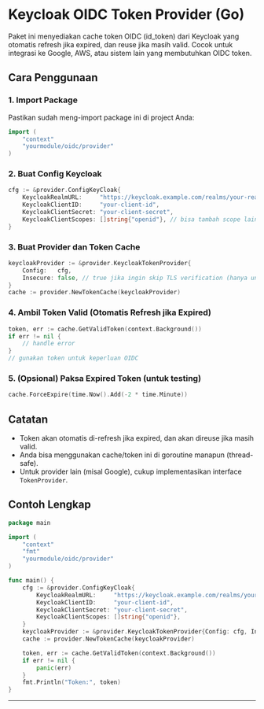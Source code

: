 # Keycloak OIDC Token Provider (Go)

Paket ini menyediakan cache token OIDC (id_token) dari Keycloak yang otomatis refresh jika expired, dan reuse jika masih valid. Cocok untuk integrasi ke Google, AWS, atau sistem lain yang membutuhkan OIDC token.

## Cara Penggunaan

### 1. Import Package
Pastikan sudah meng-import package ini di project Anda:
```go
import (
    "context"
    "yourmodule/oidc/provider"
)
```

### 2. Buat Config Keycloak
```go
cfg := &provider.ConfigKeyCloak{
    KeycloakRealmURL:     "https://keycloak.example.com/realms/your-realm",
    KeycloakClientID:     "your-client-id",
    KeycloakClientSecret: "your-client-secret",
    KeycloakClientScopes: []string{"openid"}, // bisa tambah scope lain jika perlu
}
```

### 3. Buat Provider dan Token Cache
```go
keycloakProvider := &provider.KeycloakTokenProvider{
    Config:   cfg,
    Insecure: false, // true jika ingin skip TLS verification (hanya untuk dev/testing)
}
cache := provider.NewTokenCache(keycloakProvider)
```

### 4. Ambil Token Valid (Otomatis Refresh jika Expired)
```go
token, err := cache.GetValidToken(context.Background())
if err != nil {
    // handle error
}
// gunakan token untuk keperluan OIDC
```

### 5. (Opsional) Paksa Expired Token (untuk testing)
```go
cache.ForceExpire(time.Now().Add(-2 * time.Minute))
```

## Catatan
- Token akan otomatis di-refresh jika expired, dan akan direuse jika masih valid.
- Anda bisa menggunakan cache/token ini di goroutine manapun (thread-safe).
- Untuk provider lain (misal Google), cukup implementasikan interface `TokenProvider`.

## Contoh Lengkap
```go
package main

import (
    "context"
    "fmt"
    "yourmodule/oidc/provider"
)

func main() {
    cfg := &provider.ConfigKeyCloak{
        KeycloakRealmURL:     "https://keycloak.example.com/realms/your-realm",
        KeycloakClientID:     "your-client-id",
        KeycloakClientSecret: "your-client-secret",
        KeycloakClientScopes: []string{"openid"},
    }
    keycloakProvider := &provider.KeycloakTokenProvider{Config: cfg, Insecure: false}
    cache := provider.NewTokenCache(keycloakProvider)

    token, err := cache.GetValidToken(context.Background())
    if err != nil {
        panic(err)
    }
    fmt.Println("Token:", token)
}
```

---
